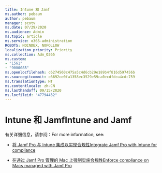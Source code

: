 ```yaml
---
title: Intune 和 Jamf
ms.author: pebaum
author: pebaum
manager: scotv
ms.date: 07/29/2020
ms.audience: Admin
ms.topic: article
ms.service: o365-administration
ROBOTS: NOINDEX, NOFOLLOW
localization_priority: Priority
ms.collection: Adm_O365
ms.custom:
- "1561"
- "9000085"
ms.openlocfilehash: c6274560c475a5c4d6cb29e189b4f816d597456b
ms.sourcegitcommit: c6692ce0fa1358ec3529e59ca0ecdfdea4cdc759
ms.translationtype: HT
ms.contentlocale: zh-CN
ms.lasthandoff: 09/15/2020
ms.locfileid: "47794432"
---
```

# <a name="intune-and-jamf"></a><span data-ttu-id="974fe-102">Intune 和 Jamf</span><span class="sxs-lookup"><span data-stu-id="974fe-102">Intune and Jamf</span></span>

<span data-ttu-id="974fe-103">有关详细信息，请参阅：</span><span class="sxs-lookup"><span data-stu-id="974fe-103">For more information, see:</span></span> 

- [<span data-ttu-id="974fe-104">将 Jamf Pro 与 Intune 集成以实现合规性</span><span class="sxs-lookup"><span data-stu-id="974fe-104">Integrate Jamf Pro with Intune for compliance</span></span>](https://docs.microsoft.com/intune/conditional-access-integrate-jamf)

- [<span data-ttu-id="974fe-105">在通过 Jamf Pro 管理的 Mac 上强制实施合规性</span><span class="sxs-lookup"><span data-stu-id="974fe-105">Enforce compliance on Macs managed with Jamf Pro</span></span>](https://docs.microsoft.com/intune/conditional-access-assign-jamf)